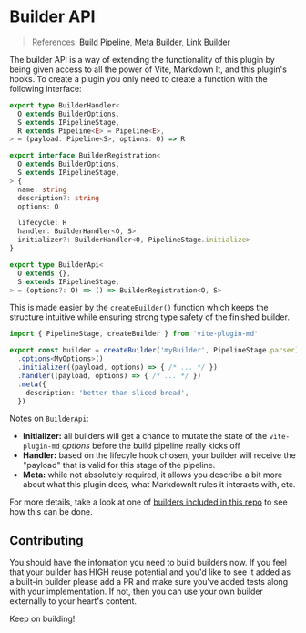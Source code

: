 # Builder API
> References: [Build Pipeline](./BuildPipeline.md), [Meta Builder](./MetaBuilder.md), [Link Builder](./LinkBuilder.md)

The builder API is a way of extending the functionality of this plugin by being given access to all the power of Vite, Markdown It, and this plugin's hooks. To create a plugin you only need to create a function with the following interface:

```ts
export type BuilderHandler<
  O extends BuilderOptions,
  S extends IPipelineStage,
  R extends Pipeline<E> = Pipeline<E>,
> = (payload: Pipeline<S>, options: O) => R

export interface BuilderRegistration<
  O extends BuilderOptions,
  S extends IPipelineStage,
> {
  name: string
  description?: string
  options: O

  lifecycle: H
  handler: BuilderHandler<O, S>
  initializer?: BuilderHandler<O, PipelineStage.initialize>
}

export type BuilderApi<
  O extends {},
  S extends IPipelineStage,
> = (options?: O) => () => BuilderRegistration<O, S>
```

This is made easier by the `createBuilder()` function which keeps the structure intuitive while ensuring strong type safety of the finished builder.

```ts
import { PipelineStage, createBuilder } from 'vite-plugin-md'

export const builder = createBuilder('myBuilder', PipelineStage.parser)
  .options<MyOptions>()
  .initializer((payload, options) => { /* ... */ })
  .handler((payload, options) => { /* ... */ })
  .meta({
    description: 'better than sliced bread',
  })
```


Notes on `BuilderApi`:

- **Initializer:** all builders will get a chance to mutate the state of the `vite-plugin-md` _options_ before the build pipeline really kicks off
- **Handler:** based on the lifecyle hook chosen, your builder will receive the "payload" that is valid for this stage of the pipeline.
- **Meta:** while not absolutely required, it allows you describe a bit more about what this plugin does, what MarkdownIt rules it interacts with, etc.

For more details, take a look at one of [builders included in this repo](../src/builders) to see how this can be done. 

## Contributing

You should have the infomation you need to build builders now. If you feel that your builder has HIGH reuse potential and you'd like to see it added as a built-in builder please add a PR and make sure you've added tests along with your implementation. If not, then you can use your own builder externally to your heart's content.

Keep on building!
 
